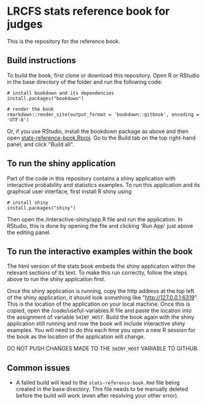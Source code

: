 # LRCFS stats reference book for judges
This is the repository for the reference book.

## Build instructions
To build the book, first clone or download this repository. Open R or RStudio in the base directory of the folder and run the following code:
```
# install bookdown and its dependencies
install.packages("bookdown")

# render the book
rmarkdown::render_site(output_format = 'bookdown::gitbook', encoding = 'UTF-8')
```

Or, if you use RStudio, install the bookdown package as above and then open [stats-reference-book.Rproj](stats-reference-book.Rproj). Go to the Build tab on the top right-hand panel, and click "Build all".

## To run the shiny application

Part of the code in this repository contains a shiny application with interactive probability and statistics examples. To run this application and its graphical user interface, first install R shiny using 
```
# install shiny
install.packages("shiny")
```
Then open the /interactive-shiny/app.R file and run the application. In RStudio, this is done by opening the file and clicking 'Run App' just above the editing panel. 

## To run the interactive examples within the book

The html version of the stats book embeds the shiny application within the relevant sections of its text. To make this run correctly, follow the steps above to run the shiny application first. 

Once the shiny application is running, copy the http address at the top left of the shiny application, it should look something like "http://127.0.0.1:6319". This is the location of the application on your local machine. Once this is copied, open the /code/useful-variables.R file and paste the location into the assignment of variable `SHINY_HOST`. Build the book again with the shiny application still running and now the book will include interactive shiny examples. You will need to do this each time you open a new R session for the book as the location of the application will change.

DO NOT PUSH CHANGES MADE TO THE `SHINY_HOST` VARIABLE TO GITHUB.

## Common issues

- A failed build will lead to the `stats-reference-book.Rmd` file being created in the base directory. This file needs to be manually deleted before the build will work (even after resolving your other error).